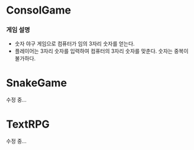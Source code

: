 # ConsolGame #
### 게임 설명 ###
- 숫자 야구 게임으로 컴퓨터가 임의 3자리 숫자를 얻는다.
- 플레이어는 3자리 숫자를 입력하여 컴퓨터의 3자리 숫자를 맞춘다. 숫자는 중복이 불가하다.

# SnakeGame #
  수정 중...
# TextRPG #

  수정 중...
